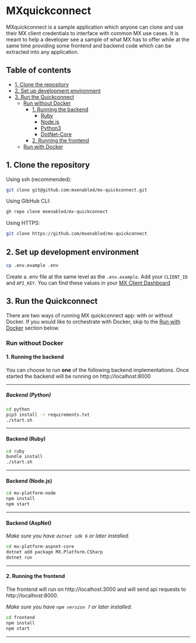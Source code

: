 # MXquickconnect

MXquickconnect is a sample application which anyone can clone and use their MX
client credentials to interface with common MX use cases. It is meant to help
a developer see a sample of what MX has to offer while at the same time
providing some frontend and backend code which can be extracted into any
application.

## Table of contents

<!-- toc -->
- [1. Clone the repository](#1-clone-the-repository)
- [2. Set up development environment](#2-set-up-development-environment)
- [3. Run the Quickconnect](#3-run-the-quickconnect)
  - [Run without Docker](#run-without-docker)
    - [1. Running the backend](#1-running-the-backend)
      * [Ruby](#backend-ruby)
      * [Node.js](#backend-nodejs)
      * [Python3](#backend-python)
      * [DotNet-Core](#backend-aspnet)
    - [2. Running the frontend](#2-running-the-frontend)
  - [Run with Docker](#run-with-docker)
<!-- tocstop -->

## 1. Clone the repository

Using ssh (recommended):
```bash
git clone git@github.com:mxenabled/mx-quickconnect.git
```

Using GibHub CLI:
```bash
gh repo clone mxenabled/mx-quickconnect
```

Using HTTPS:
```bash
git clone https://github.com/mxenabled/mx-quickconnect
```

## 2. Set up development environment

```bash
cp .env.example .env
```

Create a .env file at the same level as the `.env.example`.
Add your `CLIENT_ID` and `API_KEY`.
You can find these values in your [MX Client Dashboard][]

## 3. Run the Quickconnect

There are two ways of running MX quickconnect app: with or without Docker.
If you would like to orchestrate with Docker, skip to the
[Run with Docker](#run-with-docker) section below.

### Run without Docker

#### 1. Running the backend

You can choose to run **one** of the following backend implementations. Once
started the backend will be running on http://localhost:8000

---
##### Backend (Python)
```bash
cd python
pip3 install -r requirements.txt
./start.sh
```

---
#### Backend (Ruby)

```bash
cd ruby
bundle install
./start.sh
```

---
#### Backend (Node.js)
```bash
cd mx-platform-node
npm install
npm start
```

---
#### Backend (AspNet)

_Make sure you have `dotnet sdk 6` or later installed._

```bash
cd mx-platform-aspnet-core
dotnet add package MX.Platform.CSharp
dotnet run
```

---
#### 2. Running the frontend

The frontend will run on http://localhost:3000 and will send api requests to
http://localhost:8000.

_Make sure you have `npm version 7` or later installed._

```bash
cd frontend
npm install
npm start
```

---

  [MX Client Dashboard]: https://dashboard.mx.com "MX Client Dashboard"

